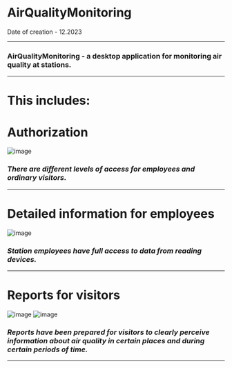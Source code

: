 # AirQualityMonitoring

Date of creation - 12.2023
____
### AirQualityMonitoring - a desktop application for monitoring air quality at stations.
____
# This includes: 

# **Authorization**

![image](https://github.com/Semachko/AirQualityMonitoring/assets/124003664/0fedc412-1ec5-4699-b9c1-9c2da28850ff)

### *There are different levels of access for employees and ordinary visitors.*

____

# **Detailed information for employees**

![image](https://github.com/Semachko/AirQualityMonitoring/assets/124003664/349ace43-55ff-4535-ba67-420518a32255)

### *Station employees have full access to data from reading devices.*

____

# **Reports for visitors**

![image](https://github.com/Semachko/AirQualityMonitoring/assets/124003664/6a61fdd2-8439-41a1-bb72-7e3d9964d903)
![image](https://github.com/Semachko/AirQualityMonitoring/assets/124003664/dfb5bc9a-4ab1-4c05-9990-cc3b13ad16e2)


### *Reports have been prepared for visitors to clearly perceive information about air quality in certain places and during certain periods of time.*

____
